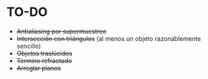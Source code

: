 # TO-DO
* ~~Antialiasing por supermuestreo~~
* ~~Intersección con triángulos~~ (al menos un objeto razonablemente sencillo)
* ~~Objetos traslúcidos~~
* ~~Término refractado~~
* ~~Arreglar planos~~
